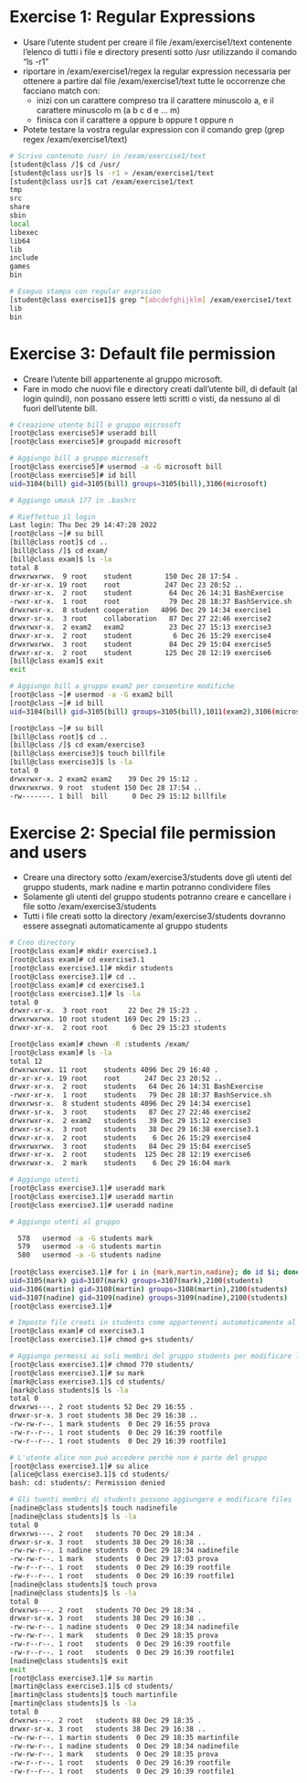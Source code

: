 # Exercise 1: Regular Expressions
- Usare l’utente student per creare il file /exam/exercise1/text contenente l’elenco di tutti i file e directory presenti sotto /usr utilizzando il comando “ls -r1”
- riportare in /exam/exercise1/regex la regular expression necessaria per ottenere a partire dal file /exam/exercise1/text tutte le occorrenze che facciano match con:
  - inizi con un carattere compreso tra il carattere minuscolo a, e il carattere minuscolo m (a b c d e … m)
  - finisca con il carattere a oppure b oppure t oppure n
- Potete testare la vostra regular expression con il comando grep (grep regex /exam/exercise1/text)
```bash
# Scrivo contenuto /usr/ in /exam/exercise1/text
[student@class /]$ cd /usr/
[student@class usr]$ ls -r1 > /exam/exercise1/text
[student@class usr]$ cat /exam/exercise1/text
tmp
src
share
sbin
local
libexec
lib64
lib
include
games
bin

# Eseguo stampa con regular exprssion
[student@class exercise1]$ grep ^[abcdefghijklm] /exam/exercise1/text | grep [abtn]$
lib
bin
```
# Exercise 3: Default file permission
- Creare l’utente bill appartenente al gruppo microsoft.
- Fare in modo che nuovi file e directory creati dall’utente bill, di default (al login quindi), non possano essere letti scritti o visti, da nessuno al di fuori dell’utente bill.
```bash
# Creazione utente bill e gruppo microsoft
[root@class exercise5]# useradd bill
[root@class exercise5]# groupadd microsoft

# Aggiungo bill a gruppo microsoft
[root@class exercise5]# usermod -a -G microsoft bill
[root@class exercise5]# id bill
uid=3104(bill) gid=3105(bill) groups=3105(bill),3106(microsoft)

# Aggiungo umask 177 in .bashrc

# Rieffettuo il login
Last login: Thu Dec 29 14:47:28 2022
[root@class ~]# su bill
[bill@class root]$ cd ..
[bill@class /]$ cd exam/
[bill@class exam]$ ls -la
total 8
drwxrwxrwx.  9 root    student        150 Dec 28 17:54 .
dr-xr-xr-x. 19 root    root           247 Dec 23 20:52 ..
drwxr-xr-x.  2 root    student         64 Dec 26 14:31 BashExercise
-rwxr-xr-x.  1 root    root            79 Dec 28 18:37 BashService.sh
drwxrwsr-x.  8 student cooperation   4096 Dec 29 14:34 exercise1
drwxr-sr-x.  3 root    collaboration   87 Dec 27 22:46 exercise2
drwxrwxr-x.  2 exam2   exam2           23 Dec 27 15:13 exercise3
drwxr-xr-x.  2 root    student          6 Dec 26 15:29 exercise4
drwxrwxrwx.  3 root    student         84 Dec 29 15:04 exercise5
drwxr-xr-x.  2 root    student        125 Dec 28 12:19 exercise6
[bill@class exam]$ exit
exit

# Aggiungo bill a gruppo exam2 per consentire modifiche
[root@class ~]# usermod -a -G exam2 bill
[root@class ~]# id bill
uid=3104(bill) gid=3105(bill) groups=3105(bill),1011(exam2),3106(microsoft)

[root@class ~]# su bill
[bill@class root]$ cd ..
[bill@class /]$ cd exam/exercise3
[bill@class exercise3]$ touch billfile
[bill@class exercise3]$ ls -la
total 0
drwxrwxr-x. 2 exam2 exam2    39 Dec 29 15:12 .
drwxrwxrwx. 9 root  student 150 Dec 28 17:54 ..
-rw-------. 1 bill  bill      0 Dec 29 15:12 billfile
```
# Exercise 2: Special file permission and users
- Creare una directory sotto /exam/exercise3/students dove gli utenti del gruppo students, mark nadine e martin potranno condividere files
- Solamente gli utenti del gruppo students potranno creare e cancellare i file sotto /exam/exercise3/students
- Tutti i file creati sotto la directory /exam/exercise3/students dovranno essere assegnati automaticamente al gruppo students
```bash
# Creo directory
[root@class exam]# mkdir exercise3.1
[root@class exam]# cd exercise3.1
[root@class exercise3.1]# mkdir students
[root@class exercise3.1]# cd ..
[root@class exam]# cd exercise3.1
[root@class exercise3.1]# ls -la
total 0
drwxr-xr-x.  3 root root     22 Dec 29 15:23 .
drwxrwxrwx. 10 root student 169 Dec 29 15:23 ..
drwxr-xr-x.  2 root root      6 Dec 29 15:23 students

[root@class exam]# chown -R :students /exam/
[root@class exam]# ls -la
total 12
drwxrwxrwx. 11 root    students 4096 Dec 29 16:40 .
dr-xr-xr-x. 19 root    root      247 Dec 23 20:52 ..
drwxr-xr-x.  2 root    students   64 Dec 26 14:31 BashExercise
-rwxr-xr-x.  1 root    students   79 Dec 28 18:37 BashService.sh
drwxrwsr-x.  8 student students 4096 Dec 29 14:34 exercise1
drwxr-sr-x.  3 root    students   87 Dec 27 22:46 exercise2
drwxrwxr-x.  2 exam2   students   39 Dec 29 15:12 exercise3
drwxr-sr-x.  3 root    students   38 Dec 29 16:38 exercise3.1
drwxr-xr-x.  2 root    students    6 Dec 26 15:29 exercise4
drwxrwxrwx.  3 root    students   84 Dec 29 15:04 exercise5
drwxr-xr-x.  2 root    students  125 Dec 28 12:19 exercise6
drwxrwxr-x.  2 mark    students    6 Dec 29 16:04 mark

# Aggiungo utenti
[root@class exercise3.1]# useradd mark
[root@class exercise3.1]# useradd martin
[root@class exercise3.1]# useradd nadine

# Aggiungo utenti al gruppo

  578   usermod -a -G students mark
  579   usermod -a -G students martin
  580   usermod -a -G students nadine
  
[root@class exercise3.1]# for i in {mark,martin,nadine}; do id $i; done
uid=3105(mark) gid=3107(mark) groups=3107(mark),2100(students)
uid=3106(martin) gid=3108(martin) groups=3108(martin),2100(students)
uid=3107(nadine) gid=3109(nadine) groups=3109(nadine),2100(students)
[root@class exercise3.1]#

# Imposto file creati in students come appartenenti automaticamente al gruppo students
[root@class exam]# cd exercise3.1
[root@class exercise3.1]# chmod g+s students/

# Aggiungo permessi ai soli membri del gruppo students per modificare la dir students
[root@class exercise3.1]# chmod 770 students/
[root@class exercise3.1]# su mark
[mark@class exercise3.1]$ cd students/
[mark@class students]$ ls -la
total 0
drwxrws---. 2 root students 52 Dec 29 16:55 .
drwxr-sr-x. 3 root students 38 Dec 29 16:38 ..
-rw-rw-r--. 1 mark students  0 Dec 29 16:55 prova
-rw-r--r--. 1 root students  0 Dec 29 16:39 rootfile
-rw-r--r--. 1 root students  0 Dec 29 16:39 rootfile1

# L'utente alice non può accedere perchè non è parte del gruppo
[root@class exercise3.1]# su alice
[alice@class exercise3.1]$ cd students/
bash: cd: students/: Permission denied

# Gli tuenti membri di students possono aggiungere e modificare files 
[nadine@class students]$ touch nadinefile
[nadine@class students]$ ls -la
total 0
drwxrws---. 2 root   students 70 Dec 29 18:34 .
drwxr-sr-x. 3 root   students 38 Dec 29 16:38 ..
-rw-rw-r--. 1 nadine students  0 Dec 29 18:34 nadinefile
-rw-rw-r--. 1 mark   students  0 Dec 29 17:03 prova
-rw-r--r--. 1 root   students  0 Dec 29 16:39 rootfile
-rw-r--r--. 1 root   students  0 Dec 29 16:39 rootfile1
[nadine@class students]$ touch prova
[nadine@class students]$ ls -la
total 0
drwxrws---. 2 root   students 70 Dec 29 18:34 .
drwxr-sr-x. 3 root   students 38 Dec 29 16:38 ..
-rw-rw-r--. 1 nadine students  0 Dec 29 18:34 nadinefile
-rw-rw-r--. 1 mark   students  0 Dec 29 18:35 prova
-rw-r--r--. 1 root   students  0 Dec 29 16:39 rootfile
-rw-r--r--. 1 root   students  0 Dec 29 16:39 rootfile1
[nadine@class students]$ exit
exit
[root@class exercise3.1]# su martin
[martin@class exercise3.1]$ cd students/
[martin@class students]$ touch martinfile
[martin@class students]$ ls -la
total 0
drwxrws---. 2 root   students 88 Dec 29 18:35 .
drwxr-sr-x. 3 root   students 38 Dec 29 16:38 ..
-rw-rw-r--. 1 martin students  0 Dec 29 18:35 martinfile
-rw-rw-r--. 1 nadine students  0 Dec 29 18:34 nadinefile
-rw-rw-r--. 1 mark   students  0 Dec 29 18:35 prova
-rw-r--r--. 1 root   students  0 Dec 29 16:39 rootfile
-rw-r--r--. 1 root   students  0 Dec 29 16:39 rootfile1


